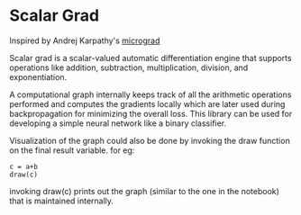 # Scalar Grad

Inspired by Andrej Karpathy's [micrograd](https://www.youtube.com/watch?v=VMj-3S1tku0)

Scalar grad is a scalar-valued automatic differentiation engine that supports operations like addition, subtraction, multiplication, division, and exponentiation.

A computational graph internally keeps track of all the arithmetic operations performed and computes the gradients locally which are later used during backpropagation for minimizing the overall loss. This library can be used for developing a simple neural network like a binary classifier.

Visualization of the graph could also be done by invoking the draw function on the final result variable. 
for eg: 

```
c = a+b
draw(c)
```

invoking draw(c) prints out the graph (similar to the one in the notebook) that is maintained internally.
